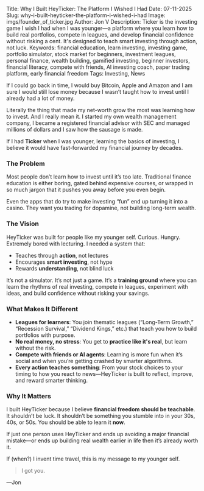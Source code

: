 Title: Why I Built HeyTicker: The Platform I Wished I Had
Date: 07-11-2025
Slug: why-i-built-heyticker-the-platform-i-wished-i-had
Image: imgs/founder_of_ticker.jpg
Author: Jon V
Description: Ticker is the investing game I wish I had when I was younger—a platform where you learn how to build real portfolios, compete in leagues, and develop financial confidence without risking a cent. It's designed to teach smart investing through action, not luck.
Keywords: financial education, learn investing, investing game, portfolio simulator, stock market for beginners, investment leagues, personal finance, wealth building, gamified investing, beginner investors, financial literacy, compete with friends, AI investing coach, paper trading platform, early financial freedom
Tags: Investing, News

If I could go back in time, I would buy Bitcoin, Apple and Amazon and I am sure I would still lose money because I wasn’t taught how to invest until I already had a lot of money.

Literally the thing that made my net-worth grow the most was learning how to invest. And I really mean it. I started my own wealth management company, I became a registered financial advisor with SEC and managed millions of dollars and I saw how the sausage is made.

If I had **Ticker** when I was younger, learning the basics of investing, I believe it would have fast-forwarded my financial journey by decades.



### The Problem

Most people don’t learn how to invest until it’s too late. Traditional finance education is either boring, gated behind expensive courses, or wrapped in so much jargon that it pushes you away before you even begin.

Even the apps that do try to make investing “fun” end up turning it into a casino. They want you trading for dopamine, not building long-term wealth.

### The Vision

HeyTicker was built for people like my younger self. Curious. Hungry. Extremely bored with lecturing. I needed a system that:

- Teaches through **action**, not lectures
- Encourages **smart investing**, not hype
- Rewards **understanding**, not blind luck

It’s not a simulator. It’s not just a game. It’s a **training ground** where you can learn the rhythms of real investing, compete in leagues, experiment with ideas, and build confidence without risking your savings.

### What Makes It Different

- **Leagues for learners**: You join thematic leagues (“Long-Term Growth,” “Recession Survival,” “Dividend Kings,” etc.) that teach you how to build portfolios with purpose.
- **No real money, no stress**: You get to **practice like it's real**, but learn without the risk.
- **Compete with friends or AI agents**: Learning is more fun when it’s social and when you’re getting crashed by smarter algorithms.
- **Every action teaches something**: From your stock choices to your timing to how you react to news—HeyTicker is built to reflect, improve, and reward smarter thinking.

### Why It Matters

I built HeyTicker because I believe **financial freedom should be teachable**. It shouldn’t be luck. It shouldn’t be something you stumble into in your 30s, 40s, or 50s. You should be able to learn it **now**.

If just one person uses HeyTicker and ends up avoiding a major financial mistake—or ends up building real wealth earlier in life then it’s already worth it.

If (when?) I invent time travel, this is my message to my younger self.

> I got you.

—Jon

